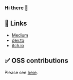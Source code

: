 ### Hi there 👋

<!--
**TETRA2000/TETRA2000** is a ✨ _special_ ✨ repository because its `README.md` (this file) appears on your GitHub profile.

Here are some ideas to get you started:

- 🔭 I’m currently working on ...
- 🌱 I’m currently learning ...
- 👯 I’m looking to collaborate on ...
- 🤔 I’m looking for help with ...
- 💬 Ask me about ...
- 📫 How to reach me: ...
- 😄 Pronouns: ...
- ⚡ Fun fact: ...
-->


## 📝 Links

- [Medium](https://medium.com/@TETRA2000)
- [dev.to](https://dev.to/tetra2000)
- [itch.io](https://tetra2000.itch.io/)

## ✅ OSS contributions


Please see [here](OSS.md).
